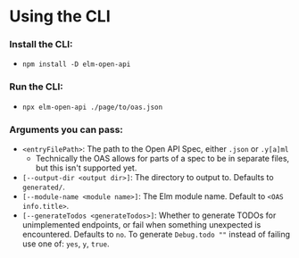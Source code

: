 
# Using the CLI

### Install the CLI:
- `npm install -D elm-open-api`

### Run the CLI:
- `npx elm-open-api ./page/to/oas.json`

### Arguments you can pass:

- `<entryFilePath>`: The path to the Open API Spec, either `.json` or `.y[a]ml`
  - Technically the OAS allows for parts of a spec to be in separate files, but this isn't supported yet.
- `[--output-dir <output dir>]`: The directory to output to. Defaults to `generated/`.
- `[--module-name <module name>]`: The Elm module name. Default to `<OAS info.title>`.
- `[--generateTodos <generateTodos>]`: Whether to generate TODOs for unimplemented endpoints, or fail when something unexpected is encountered. Defaults to `no`. To generate `Debug.todo ""` instead of failing use one of: `yes`, `y`, `true`.
